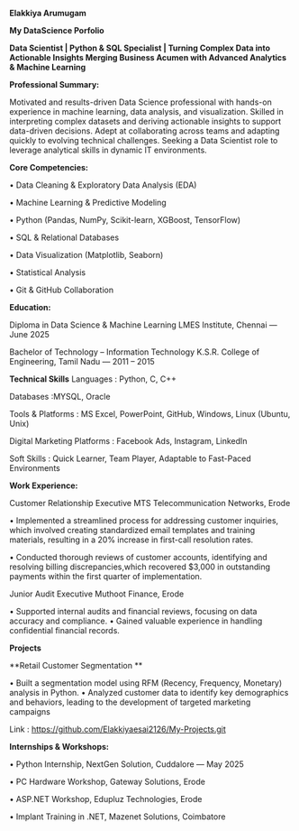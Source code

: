 **Elakkiya Arumugam**


**My DataScience Porfolio**



**Data Scientist | Python & SQL Specialist | Turning Complex Data into Actionable Insights 
Merging Business Acumen with Advanced Analytics & Machine Learning**


**Professional Summary:**

Motivated and results-driven Data Science professional with hands-on experience in machine learning,
data analysis, and visualization. Skilled in interpreting complex datasets
and deriving actionable insights to support data-driven decisions. 
Adept at collaborating across teams and adapting quickly to evolving technical challenges.
Seeking a Data Scientist role to leverage analytical skills in dynamic IT environments.
      
**Core Competencies:**

•	Data Cleaning & Exploratory Data Analysis (EDA)

•	Machine Learning & Predictive Modeling

•	Python (Pandas, NumPy, Scikit-learn, XGBoost, TensorFlow)

•	SQL & Relational Databases

•	Data Visualization (Matplotlib, Seaborn)

•	Statistical Analysis

•	Git & GitHub Collaboration

**Education:**

Diploma in Data Science & Machine Learning
LMES Institute, Chennai —June 2025

Bachelor of Technology – Information Technology
K.S.R. College of Engineering, Tamil Nadu — 2011 – 2015

**Technical Skills**
Languages : Python, C, C++

Databases :MYSQL, Oracle  

Tools & Platforms : MS Excel, PowerPoint, GitHub, Windows, Linux (Ubuntu, Unix)

Digital Marketing Platforms :  Facebook Ads, Instagram, LinkedIn

Soft Skills : Quick Learner, Team Player, Adaptable to Fast-Paced Environments

**Work  Experience:**

Customer Relationship Executive
MTS Telecommunication Networks, Erode

•	Implemented a streamlined process for addressing customer inquiries, 
which involved creating standardized email templates and training materials, 
resulting in a 20% increase in first-call resolution rates.

•	Conducted thorough reviews of customer accounts, identifying and 
resolving billing discrepancies,which recovered $3,000 in 
outstanding payments within the first quarter of implementation.

Junior Audit Executive
Muthoot Finance, Erode

•	Supported internal audits and financial reviews, focusing on data accuracy and compliance.
•	Gained valuable experience in handling confidential financial records.

**Projects**

**Retail Customer Segmentation  **

•	Built a segmentation model using RFM (Recency, Frequency, Monetary) analysis in Python.
•	Analyzed customer data to identify key demographics and behaviors, 
leading to the development of targeted marketing campaigns

Link : https://github.com/Elakkiyaesai2126/My-Projects.git

**Internships & Workshops:**

•	Python Internship, NextGen Solution, Cuddalore — May 2025

•	PC Hardware Workshop, Gateway Solutions, Erode

•	ASP.NET Workshop, Edupluz Technologies, Erode

•	Implant Training in .NET, Mazenet Solutions, Coimbatore
